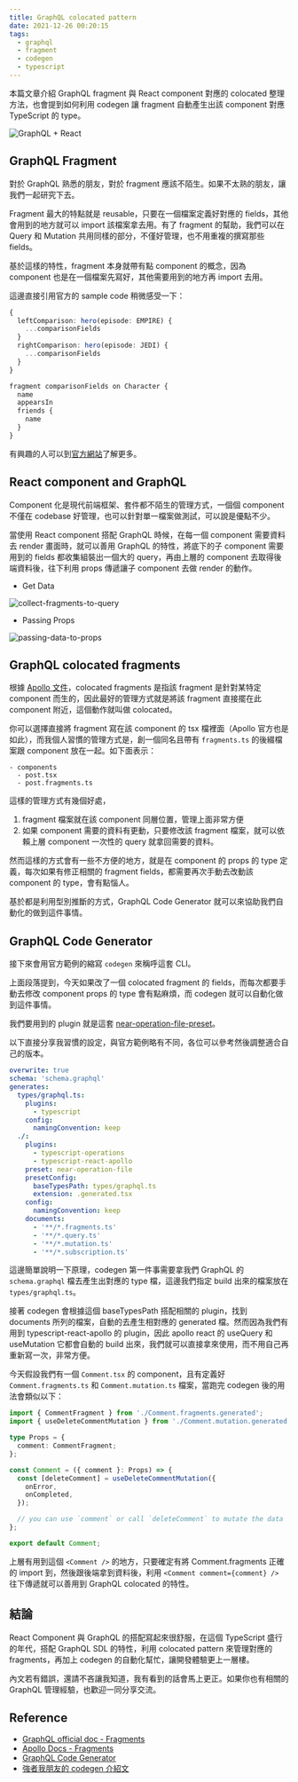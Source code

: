 ```yaml
---
title: GraphQL colocated pattern
date: 2021-12-26 00:20:15
tags:
  - graphql
  - fragment
  - codegen
  - typescript
---
```


本篇文章介紹 GraphQL fragment 與 React component 對應的 colocated 整理方法，也會提到如何利用 codegen 讓 fragment 自動產生出該 component 對應 TypeScript 的 type。

![GraphQL + React](https://i.imgur.com/4Cchl8a.jpg)

<!-- more -->

## GraphQL Fragment

對於 GraphQL 熟悉的朋友，對於 fragment 應該不陌生。如果不太熟的朋友，讓我們一起研究下去。

Fragment 最大的特點就是 reusable，只要在一個檔案定義好對應的 fields，其他會用到的地方就可以 import 該檔案拿去用。有了 fragment 的幫助，我們可以在 Query 和 Mutation 共用同樣的部分，不僅好管理，也不用重複的撰寫那些 fields。

基於這樣的特性，fragment 本身就帶有點 component 的概念，因為 component 也是在一個檔案先寫好，其他需要用到的地方再 import 去用。

這邊直接引用官方的 sample code 稍微感受一下：

```ts
{
  leftComparison: hero(episode: EMPIRE) {
    ...comparisonFields
  }
  rightComparison: hero(episode: JEDI) {
    ...comparisonFields
  }
}

fragment comparisonFields on Character {
  name
  appearsIn
  friends {
    name
  }
}
```

有興趣的人可以到[官方網站](https://graphql.org/learn/queries/#fragments)了解更多。

## React component and GraphQL

Component 化是現代前端框架、套件都不陌生的管理方式，一個個 component 不僅在 codebase 好管理，也可以針對單一檔案做測試，可以說是優點不少。

當使用 React component 搭配 GraphQL 時候，在每一個 component 需要資料去 render 畫面時，就可以善用 GraphQL 的特性，將底下的子 component 需要用到的 fields 都收集組裝出一個大的 query，再由上層的 component 去取得後端資料後，往下利用 props 傳遞讓子 component 去做 render 的動作。

- Get Data

![collect-fragments-to-query](https://i.imgur.com/kXkfEqY.png)

- Passing Props

![passing-data-to-props](https://i.imgur.com/HmSRVMN.png)

## GraphQL colocated fragments

根據 [Apollo 文件](https://www.apollographql.com/docs/react/data/fragments/#creating-colocated-fragments)，colocated fragments 是指該 fragment 是針對某特定 component 而生的，因此最好的管理方式就是將該 fragment 直接擺在此 component 附近，這個動作就叫做 colocated。

你可以選擇直接將 fragment 寫在該 component 的 tsx 檔裡面（Apollo 官方也是如此），而我個人習慣的管理方式是，創一個同名且帶有 `fragments.ts` 的後綴檔案跟 component 放在一起。如下面表示：

```
- components
  - post.tsx
  - post.fragments.ts
```

這樣的管理方式有幾個好處，

1. fragment 檔案就在該 component 同層位置，管理上面非常方便
2. 如果 component 需要的資料有更動，只要修改該 fragment 檔案，就可以依賴上層 component 一次性的 query 就拿回需要的資料。

然而這樣的方式會有一些不方便的地方，就是在 component 的 props 的 type 定義，每次如果有修正相關的 fragment fields，都需要再次手動去改動該 component 的 type，會有點惱人。

基於都是利用型別推斷的方式，GraphQL Code Generator 就可以來協助我們自動化的做到這件事情。

## GraphQL Code Generator

接下來會用官方範例的縮寫 `codegen` 來稱呼這套 CLI。

上面段落提到，今天如果改了一個 colocated fragment 的 fields，而每次都要手動去修改 component props 的 type 會有點麻煩，而 codegen 就可以自動化做到這件事情。

我們要用到的 plugin 就是這套 [near-operation-file-preset](https://www.graphql-code-generator.com/plugins/near-operation-file-preset)。

以下直接分享我習慣的設定，與官方範例略有不同，各位可以參考然後調整適合自己的版本。

```yml
overwrite: true
schema: 'schema.graphql'
generates:
  types/graphql.ts:
    plugins:
      - typescript
    config:
      namingConvention: keep
  ./:
    plugins:
      - typescript-operations
      - typescript-react-apollo
    preset: near-operation-file
    presetConfig:
      baseTypesPath: types/graphql.ts
      extension: .generated.tsx
    config:
      namingConvention: keep
    documents:
      - '**/*.fragments.ts'
      - '**/*.query.ts'
      - '**/*.mutation.ts'
      - '**/*.subscription.ts'
```

這邊簡單說明一下原理，codegen 第一件事需要拿我們 GraphQL 的 `schema.graphql` 檔去產生出對應的 type 檔，這邊我們指定 build 出來的檔案放在 `types/graphql.ts`。

接著 codegen 會根據這個 baseTypesPath 搭配相關的 plugin，找到 documents 所列的檔案，自動的去產生相對應的 generated 檔。然而因為我們有用到 typescript-react-apollo 的 plugin，因此 apollo react 的 useQuery 和 useMutation 它都會自動的 build 出來，我們就可以直接拿來使用，而不用自己再重新寫一次，非常方便。

今天假設我們有一個 `Comment.tsx` 的 component，且有定義好 `Comment.fragments.ts` 和 `Comment.mutation.ts` 檔案，當跑完 codegen 後的用法會類似以下：

```ts
import { CommentFragment } from './Comment.fragments.generated';
import { useDeleteCommentMutation } from './Comment.mutation.generated';

type Props = {
  comment: CommentFragment;
};

const Comment = ({ comment }: Props) => {
  const [deleteComment] = useDeleteCommentMutation({
    onError,
    onCompleted,
  });

  // you can use `comment` or call `deleteComment` to mutate the data
};

export default Comment;
```

上層有用到這個 `<Comment />` 的地方，只要確定有將 Comment.fragments 正確的 import 到，然後跟後端拿到資料後，利用 `<Comment comment={comment} />` 往下傳遞就可以善用到 GraphQL colocated 的特性。

## 結論

React Component 與 GraphQL 的搭配寫起來很舒服，在這個 TypeScript 盛行的年代，搭配 GraphQL SDL 的特性，利用 colocated pattern 來管理對應的 fragments，再加上 codegen 的自動化幫忙，讓開發體驗更上一層樓。

內文若有錯誤，還請不吝讓我知道，我有看到的話會馬上更正。如果你也有相關的 GraphQL 管理經驗，也歡迎一同分享交流。

## Reference

- [GraphQL official doc - Fragments](https://graphql.org/learn/queries/#fragments)
- [Apollo Docs - Fragments](https://www.apollographql.com/docs/react/data/fragments/#creating-colocated-fragments)
- [GraphQL Code Generator](https://www.graphql-code-generator.com/)
- [強者我朋友的 codegen 介紹文](https://jigsawye.com/2021/04/28/graphql-codegen)
